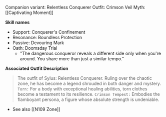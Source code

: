 Companion variant: Relentless Conquerer
Outfit: Crimson Veil
Myth: [[Captivating Moment]]

**Skill names**
* Support: Conquerer's Confinement
* Resonance: Boundless Protection
* Passive: Devouring Mark
* Oath: Doomsday Trial
	* "The dangerous conqueror reveals a different side only when you're around. You share more than just a similar tempo."

**Associated Outfit Description**
> The outfit of Sylus: Relentless Conquerer. Ruling over the chaotic zone, he has become a legend shrouded in both danger and mystery.
> `Torn:` For a body with exceptional healing abilities, torn clothes become a testament to its resilience.
> `Crimson Tempest:` Embodies the flamboyant persona, a figure whose absolute strength is undeniable.
* See also [[N109 Zone]]